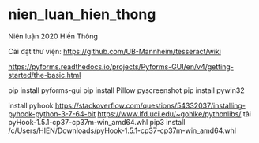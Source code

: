 # nien_luan_hien_thong
Niên luận 2020 Hiền Thông

Cài đặt thư viện:
https://github.com/UB-Mannheim/tesseract/wiki

https://pyforms.readthedocs.io/projects/Pyforms-GUI/en/v4/getting-started/the-basic.html


pip install pyforms-gui
pip install Pillow pyscreenshot
pip install pywin32


install pyhook
https://stackoverflow.com/questions/54332037/installing-pyhook-python-3-7-64-bit
https://www.lfd.uci.edu/~gohlke/pythonlibs/
tải pyHook-1.5.1-cp37-cp37m-win_amd64.whl
pip3 install /c/Users/HIEN/Downloads/pyHook-1.5.1-cp37-cp37m-win_amd64.whl

